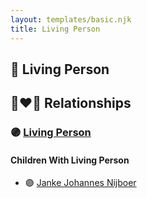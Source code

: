 ```yaml
---
layout: templates/basic.njk
title: Living Person
---
```

## 🔵 Living Person

## 👩‍❤️‍👨 Relationships

### 🟣 [Living Person](/people/8/88030934)

#### Children With Living Person
* 🟣 [Janke Johannes Nijboer](/people/4/49881856)